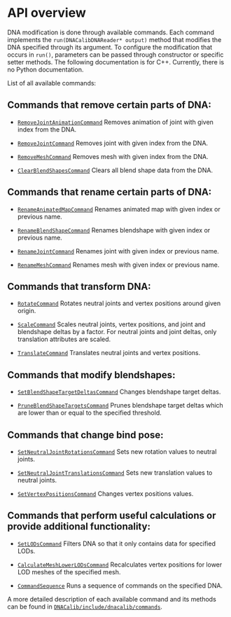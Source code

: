 # API overview
DNA modification is done through available commands. Each command implements the `run(DNACalibDNAReader* output)` method
that modifies the DNA specified through its argument. To configure the modification that occurs in `run()`, parameters
can be passed through constructor or specific setter methods.
The following documentation is for C++. Currently, there is no Python documentation.

List of all available commands:

## Commands that remove certain parts of DNA:

  - [`RemoveJointAnimationCommand`](https://github.com/EpicGames/MetaHuman-DNA-Calibration/tree/main/dnacalib/DNACalib/include/dnacalib/commands/RemoveJointAnimationCommand.h) Removes
animation of joint with given index from the DNA.

  - [`RemoveJointCommand`](https://github.com/EpicGames/MetaHuman-DNA-Calibration/tree/main/dnacalib/DNACalib/include/dnacalib/commands/RemoveJointCommand.h) Removes joint with given
index from the DNA.

  - [`RemoveMeshCommand`](https://github.com/EpicGames/MetaHuman-DNA-Calibration/tree/main/dnacalib/DNACalib/include/dnacalib/commands/RemoveMeshCommand.h) Removes mesh with given index
from the DNA.

  - [`ClearBlendShapesCommand`](https://github.com/EpicGames/MetaHuman-DNA-Calibration/tree/main/dnacalib/DNACalib/include/dnacalib/commands/ClearBlendShapesCommand.h) Clears all blend shape data
from the DNA.

## Commands that rename certain parts of DNA:

  - [`RenameAnimatedMapCommand`](https://github.com/EpicGames/MetaHuman-DNA-Calibration/tree/main/dnacalib/DNACalib/include/dnacalib/commands/RenameAnimatedMapCommand.h) Renames animated
map with given index or previous name.

  - [`RenameBlendShapeCommand`](https://github.com/EpicGames/MetaHuman-DNA-Calibration/tree/main/dnacalib/DNACalib/include/dnacalib/commands/RenameBlendShapeCommand.h) Renames blendshape
  with given index or previous name.

  - [`RenameJointCommand`](https://github.com/EpicGames/MetaHuman-DNA-Calibration/tree/main/dnacalib/DNACalib/include/dnacalib/commands/RenameJointCommand.h) Renames joint with given
index or previous name.

  - [`RenameMeshCommand`](https://github.com/EpicGames/MetaHuman-DNA-Calibration/tree/main/dnacalib/DNACalib/include/dnacalib/commands/RenameMeshCommand.h) Renames mesh with given index
or previous name.

## Commands that transform DNA:

  - [`RotateCommand`](https://github.com/EpicGames/MetaHuman-DNA-Calibration/tree/main/dnacalib/DNACalib/include/dnacalib/commands/RotateCommand.h) Rotates neutral joints and vertex
positions around given origin.

  - [`ScaleCommand`](https://github.com/EpicGames/MetaHuman-DNA-Calibration/tree/main/dnacalib/DNACalib/include/dnacalib/commands/ScaleCommand.h) Scales neutral joints, vertex positions,
and joint and blendshape deltas by a factor. For neutral joints and joint deltas, only translation attributes are scaled.

  - [`TranslateCommand`](https://github.com/EpicGames/MetaHuman-DNA-Calibration/tree/main/dnacalib/DNACalib/include/dnacalib/commands/TranslateCommand.h) Translates neutral joints and
vertex positions.

## Commands that modify blendshapes:

  - [`SetBlendShapeTargetDeltasCommand`](https://github.com/EpicGames/MetaHuman-DNA-Calibration/tree/main/dnacalib/DNACalib/include/dnacalib/commands/SetBlendShapeTargetDeltasCommand.h)
 Changes blendshape target deltas.

  - [`PruneBlendShapeTargetsCommand`](https://github.com/EpicGames/MetaHuman-DNA-Calibration/tree/main/dnacalib/DNACalib/include/dnacalib/commands/PruneBlendShapeTargetsCommand.h)
Prunes blendshape target deltas which are lower than or equal to the specified threshold.

## Commands that change bind pose:

  - [`SetNeutralJointRotationsCommand`](https://github.com/EpicGames/MetaHuman-DNA-Calibration/tree/main/dnacalib/DNACalib/include/dnacalib/commands/SetNeutralJointRotationsCommand.h)
Sets new rotation values to neutral joints.

  - [`SetNeutralJointTranslationsCommand`](https://github.com/EpicGames/MetaHuman-DNA-Calibration/tree/main/dnacalib/DNACalib/include/dnacalib/commands/SetNeutralJointTranslationsCommand.h)
Sets new translation values to neutral joints.

  - [`SetVertexPositionsCommand`](https://github.com/EpicGames/MetaHuman-DNA-Calibration/tree/main/dnacalib/DNACalib/include/dnacalib/commands/SetVertexPositionsCommand.h) Changes
vertex positions values.

## Commands that perform useful calculations or provide additional functionality:

  - [`SetLODsCommand`](https://github.com/EpicGames/MetaHuman-DNA-Calibration/tree/main/dnacalib/DNACalib/include/dnacalib/commands/SetLODsCommand.h) Filters DNA so that it only contains
data for specified LODs.

  - [`CalculateMeshLowerLODsCommand`](https://github.com/EpicGames/MetaHuman-DNA-Calibration/tree/main/dnacalib/DNACalib/include/dnacalib/commands/CalculateMeshLowerLODsCommand.h)
Recalculates vertex positions for lower LOD meshes of the specified mesh.

  - [`CommandSequence`](https://github.com/EpicGames/MetaHuman-DNA-Calibration/tree/main/dnacalib/DNACalib/include/dnacalib/commands/CommandSequence.h) Runs a sequence of commands on
the specified DNA.


A more detailed description of each available command and its methods can be found in
[`DNACalib/include/dnacalib/commands`](https://github.com/EpicGames/MetaHuman-DNA-Calibration/tree/main/dnacalib/DNACalib/include/dnacalib/commands/).